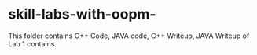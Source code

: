 # skill-labs-with-oopm-
This folder contains C++ Code, JAVA code, C++ Writeup, JAVA Writeup of Lab 1 contains.
